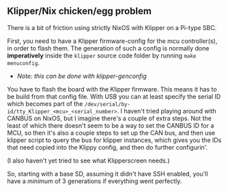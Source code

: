 ## Klipper/Nix chicken/egg problem
There is a bit of friction using strictly NixOS with Klipper on a Pi-type SBC.

First, you need to have a Klipper firmware-config for the mcu controller(s),
in order to flash them. The generation of such a config is normally done __imperatively__
inside the `klipper` source code folder by running `make menuconfig`.
- _Note: this can be done with klipper-genconfig_

You have to flash the board with the Klipper firmware. This means it has to be build from that
config file. With USB you can at least specify the serial ID which becomes part of the
`/dev/serial/by-id/tty_Klipper_<mcu>_<serial_number>`. I haven't tried playing
around with CANBUS on NixOS, but I imagine there's a couple of extra steps.
Not the least of which there doesn't seem to be a way to set the CANBUS ID for a MCU,
so then it's also a couple steps to set up the CAN bus, and then use klipper script to 
query the bus for klipper instances, which gives you the IDs that need copied into
the Klippy config, and then do further configurin'.

(I also haven't yet tried to see what Klipperscreen needs.)

So, starting with a base SD, assuming it didn't have SSH enabled, you'll have
a *minimum* of 3 generations if everything went perfectly.

